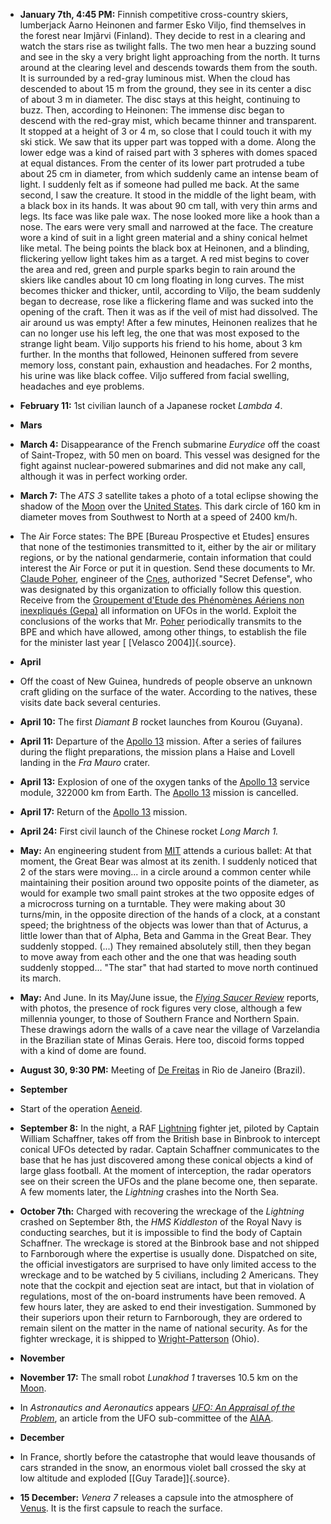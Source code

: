 ﻿

-   **January 7th, 4:45 PM:** Finnish competitive cross-country skiers,
    lumberjack Aarno Heinonen and farmer Esko Viljo, find themselves in
    the forest near Imjãrvi (Finland). They decide to rest in a
    clearing and watch the stars rise as twilight falls. The two men
    hear a buzzing sound and see in the sky a very bright light
    approaching from the north. It turns around at the clearing level
    and descends towards them from the south. It is surrounded by a
    red-gray luminous mist. When the cloud has descended to about 15 m
    from the ground, they see in its center a disc of about 3 m in
    diameter. The disc stays at this height, continuing to buzz. Then,
    according to Heinonen: The immense disc began to descend with the
    red-gray mist, which became thinner and transparent. It stopped at
    a height of 3 or 4 m, so close that I could touch it with my ski
    stick. We saw that its upper part was topped with a dome. Along
    the lower edge was a kind of raised part with 3 spheres with domes
    spaced at equal distances. From the center of its lower part
    protruded a tube about 25 cm in diameter, from which suddenly
    came an intense beam of light. I suddenly felt as if someone had
    pulled me back. At the same second, I saw the creature. It stood
    in the middle of the light beam, with a black box in its hands. It
    was about 90 cm tall, with very thin arms and legs. Its face was
    like pale wax. The nose looked more like a hook than a nose. The
    ears were very small and narrowed at the face. The creature wore a
    kind of suit in a light green material and a shiny conical helmet
    like metal. The being points the black box at Heinonen, and a
    blinding, flickering yellow light takes him as a target. A red
    mist begins to cover the area and red, green and purple sparks
    begin to rain around the skiers like candles about 10 cm long
    floating in long curves. The mist becomes thicker and thicker,
    until, according to Viljo, the beam suddenly began to decrease,
    rose like a flickering flame and was sucked into the opening of
    the craft. Then it was as if the veil of mist had dissolved. The
    air around us was empty! After a few minutes, Heinonen realizes
    that he can no longer use his left leg, the one that was most
    exposed to the strange light beam. Viljo supports his friend to
    his home, about 3 km further. In the months that followed,
    Heinonen suffered from severe memory loss, constant pain,
    exhaustion and headaches. For 2 months, his urine was like black
    coffee. Viljo suffered from facial swelling, headaches and eye
    problems.


-   **February 11:** 1st civilian launch of a Japanese rocket *Lambda 4*.

- **Mars**


-   **March 4:** Disappearance of the French submarine *Eurydice* off the coast of Saint-Tropez, with 50 men on board. This vessel was designed for the fight against nuclear-powered submarines and did not make any call, although it was in perfect working order.


-   **March 7:** The *ATS 3* satellite takes a photo of a total eclipse showing the shadow of the [Moon](Moon.html) over the [United States](USA.html). This dark circle of 160 km in diameter moves from Southwest to North at a speed of 2400 km/h.

- The Air Force states: The BPE [Bureau Prospective et Etudes] ensures that none of the testimonies transmitted to it, either by the air or military regions, or by the national gendarmerie, contain information that could interest the Air Force or put it in question. Send these documents to Mr. [Claude Poher](PoherClaude.html), engineer of the [Cnes](CNES.html), authorized "Secret Defense", who was designated by this organization to officially follow this question. Receive from the [Groupement d'Etude des Phénomènes Aériens non inexpliqués (Gepa)](GEPA.html) all information on UFOs in the world. Exploit the conclusions of the works that Mr. [Poher](PoherClaude.html) periodically transmits to the BPE and which have allowed, among other things, to establish the file for the minister last year [ \[Velasco 2004\]]{.source}.

- **April**


-   Off the coast of New Guinea, hundreds of people observe an unknown craft gliding on the surface of the water. According to the natives, these visits date back several centuries.


-   **April 10:** The first *Diamant B* rocket launches from Kourou
    (Guyana).


-   **April 11:** Departure of the [Apollo 13](Apollo.html#Apollo13) mission. After a series of failures during the flight preparations, the mission plans a Haise and Lovell landing in the *Fra Mauro* crater.


-   **April 13:** Explosion of one of the oxygen tanks of the [Apollo 13](Apollo.html#Apollo13) service module, 322000 km from Earth. The [Apollo 13](Apollo.html#Apollo13) mission is cancelled.


-   **April 17:** Return of the [Apollo 13](Apollo.html#Apollo13) mission.

-   **April 24:** First civil launch of the Chinese rocket *Long March 1.*


-   **May:** An engineering student from [MIT](MIT.html) attends a curious
    ballet: At that moment, the Great Bear was almost at its zenith.
    I suddenly noticed that 2 of the stars were moving\... in a circle
    around a common center while maintaining their position around two
    opposite points of the diameter, as would for example two small
    paint strokes at the two opposite edges of a microcross turning on
    a turntable. They were making about 30 turns/min, in the opposite
    direction of the hands of a clock, at a constant speed; the
    brightness of the objects was lower than that of Acturus, a little
    lower than that of Alpha, Beta and Gamma in the Great Bear. They
    suddenly stopped. (\...) They remained absolutely still, then they
    began to move away from each other and the one that was heading
    south suddenly stopped\... \"The star\" that had started to move
    north continued its march.


-   **May:** And June. In its May/June issue, the [*Flying Saucer Review*](FSR.html) reports, with photos, the presence of rock figures very close, although a few millennia younger, to those of Southern France and Northern Spain. These drawings adorn the walls of a cave near the village of Varzelandia in the Brazilian state of Minas Gerais. Here too, discoid forms topped with a kind of dome are found.


-   **August 30, 9:30 PM:** Meeting of [De Freitas](temoins.html#DeFreitas) in Rio de Janeiro (Brazil).

- **September**


- Start of the operation [Aeneid](projets.html#Aeneid).

-   **September 8:** In the night, a RAF [Lightning](RAF.html) fighter jet, piloted by Captain William Schaffner, takes off from the British base in Binbrook to intercept conical UFOs detected by radar. Captain Schaffner communicates to the base that he has just discovered among these conical objects a kind of large glass football. At the moment of interception, the radar operators see on their screen the UFOs and the plane become one, then separate. A few moments later, the *Lightning* crashes into the North Sea.


-   **October 7th:** Charged with recovering the wreckage of the *Lightning* crashed on September 8th, the *HMS Kiddleston* of the Royal Navy is conducting searches, but it is impossible to find the body of Captain Schaffner. The wreckage is stored at the Binbrook base and not shipped to Farnborough where the expertise is usually done. Dispatched on site, the official investigators are surprised to have only limited access to the wreckage and to be watched by 5 civilians, including 2 Americans. They note that the cockpit and ejection seat are intact, but that in violation of regulations, most of the on-board instruments have been removed. A few hours later, they are asked to end their investigation. Summoned by their superiors upon their return to Farnborough, they are ordered to remain silent on the matter in the name of national security. As for the fighter wreckage, it is shipped to [Wright-Patterson](WrightPatterson.html) (Ohio).

- **November**


-   **November 17:** The small robot *Lunakhod 1* traverses 10.5 km on the [Moon](Moon.html).


- In *Astronautics and Aeronautics* appears *[UFO: An Appraisal of the Problem](Documents/Articles/AIAA/1970-11_AeronauticsAndAstronautics_fr.html)*, an article from the UFO sub-committee of the [AIAA](AIAA.html).

- **December**


-   In France, shortly before the catastrophe that would leave thousands of cars stranded in the snow, an enormous violet ball crossed the sky at low altitude and exploded [\[Guy Tarade\]]{.source}.


-   **15 December:** *Venera 7* releases a capsule into the atmosphere of [Venus](Venus.html). It is the first capsule to reach the surface.

